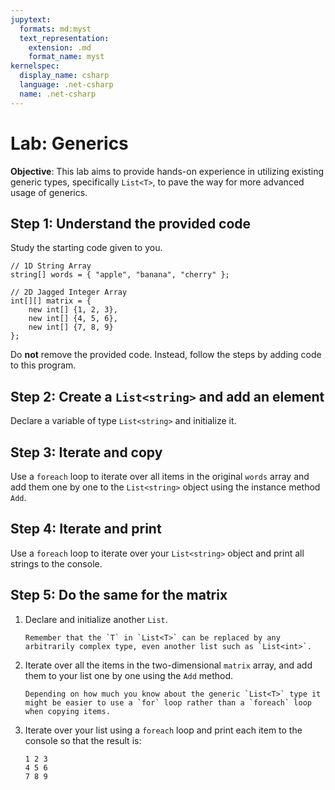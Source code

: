 ```yaml
---
jupytext:
  formats: md:myst
  text_representation:
    extension: .md
    format_name: myst
kernelspec:
  display_name: csharp
  language: .net-csharp
  name: .net-csharp
---
```


# Lab: Generics

**Objective**:
This lab aims to provide hands-on experience in utilizing existing generic types, specifically `List<T>`, to pave the way for more advanced usage of generics.


## Step 1: Understand the provided code

Study the starting code given to you.

```{code-cell}
// 1D String Array
string[] words = { "apple", "banana", "cherry" };

// 2D Jagged Integer Array
int[][] matrix = {
    new int[] {1, 2, 3},
    new int[] {4, 5, 6},
    new int[] {7, 8, 9}
};
```

Do **not** remove the provided code.
Instead, follow the steps by adding code to this program.

## Step 2: Create a `List<string>` and add an element

Declare a variable of type `List<string>` and initialize it.

## Step 3: Iterate and copy

Use a `foreach` loop to iterate over all items in the original `words` array and add them one by one to the `List<string>` object using the instance method `Add`.

## Step 4: Iterate and print

Use a `foreach` loop to iterate over your `List<string>` object and print all strings to the console.

## Step 5: Do the same for the matrix

1. Declare and initialize another `List`.

    ```{hint}
    Remember that the `T` in `List<T>` can be replaced by any arbitrarily complex type, even another list such as `List<int>`.
    ```

2. Iterate over all the items in the two-dimensional `matrix` array, and add them to your list one by one using the `Add` method.

    ```{tip}
    Depending on how much you know about the generic `List<T>` type it might be easier to use a `for` loop rather than a `foreach` loop when copying items.
    ```

3. Iterate over your list using a `foreach` loop and print each item to the console so that the result is:

    ```
    1 2 3
    4 5 6
    7 8 9
    ```

